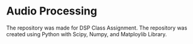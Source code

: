 # Audio Processing

The repository was made for DSP Class Assignment. The repository was created using Python with Scipy, Numpy, and Matploylib Library.
